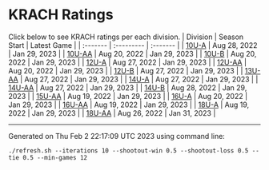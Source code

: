 # KRACH Ratings
Click below to see KRACH ratings per each division.
| Division | Season Start | Latest Game |
| :------- | :--------- | :------- |
| [10U-A](scores_10U-A.md) | Aug 28, 2022 | Jan 29, 2023 |
| [10U-AA](scores_10U-AA.md) | Aug 20, 2022 | Jan 29, 2023 |
| [10U-B](scores_10U-B.md) | Aug 20, 2022 | Jan 29, 2023 |
| [12U-A](scores_12U-A.md) | Aug 27, 2022 | Jan 29, 2023 |
| [12U-AA](scores_12U-AA.md) | Aug 20, 2022 | Jan 29, 2023 |
| [12U-B](scores_12U-B.md) | Aug 27, 2022 | Jan 29, 2023 |
| [13U-AA](scores_13U-AA.md) | Aug 27, 2022 | Jan 29, 2023 |
| [14U-A](scores_14U-A.md) | Aug 27, 2022 | Jan 29, 2023 |
| [14U-AA](scores_14U-AA.md) | Aug 27, 2022 | Jan 29, 2023 |
| [14U-B](scores_14U-B.md) | Aug 28, 2022 | Jan 29, 2023 |
| [15U-AA](scores_15U-AA.md) | Aug 19, 2022 | Jan 29, 2023 |
| [16U-A](scores_16U-A.md) | Aug 20, 2022 | Jan 29, 2023 |
| [16U-AA](scores_16U-AA.md) | Aug 19, 2022 | Jan 29, 2023 |
| [18U-A](scores_18U-A.md) | Aug 19, 2022 | Jan 29, 2023 |
| [18U-AA](scores_18U-AA.md) | Aug 26, 2022 | Jan 31, 2023 |

***
Generated on Thu Feb  2 22:17:09 UTC 2023 using command line:
```
./refresh.sh --iterations 10 --shootout-win 0.5 --shootout-loss 0.5 --tie 0.5 --min-games 12
```

